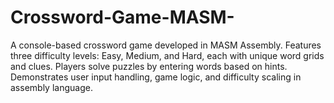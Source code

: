 # Crossword-Game-MASM-
A console-based crossword game developed in MASM Assembly. Features three difficulty levels: Easy, Medium, and Hard, each with unique word grids and clues. Players solve puzzles by entering words based on hints. Demonstrates user input handling, game logic, and difficulty scaling in assembly language.
